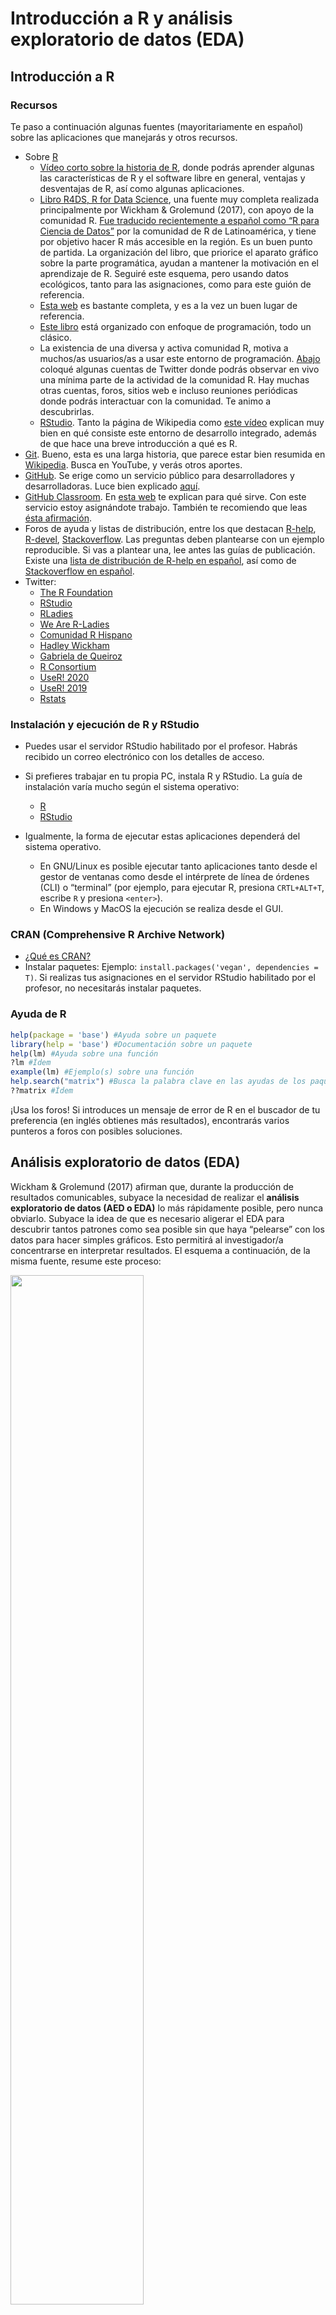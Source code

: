 
<!-- Este .md fue generado a partir del .Rmd homónimo. Edítese el .Rmd -->

# Introducción a R y análisis exploratorio de datos (EDA)

## Introducción a R

### Recursos

Te paso a continuación algunas fuentes (mayoritariamente en español)
sobre las aplicaciones que manejarás y otros recursos.

  - Sobre [R](https://www.r-project.org/)
      - [Vídeo corto sobre la historia de
        R](https://es.coursera.org/lecture/intro-data-science-programacion-estadistica-r/historia-e-introduccion-a-r-alNk0),
        donde podrás aprender algunas las características de R y el
        software libre en general, ventajas y desventajas de R, así como
        algunas aplicaciones.
      - [Libro R4DS, R for Data Science](https://r4ds.had.co.nz/), una
        fuente muy completa realizada principalmente por Wickham &
        Grolemund (2017), con apoyo de la comunidad R. [Fue traducido
        recientemente a español como “R para Ciencia de
        Datos”](https://es.r4ds.hadley.nz/) por la comunidad de R de
        Latinoamérica, y tiene por objetivo hacer R más accesible en la
        región. Es un buen punto de partida. La organización del libro,
        que priorice el aparato gráfico sobre la parte programática,
        ayudan a mantener la motivación en el aprendizaje de R. Seguiré
        este esquema, pero usando datos ecológicos, tanto para las
        asignaciones, como para este guión de referencia.
      - [Esta web](https://oscarperpinan.github.io/R/) es bastante
        completa, y es a la vez un buen lugar de referencia.
      - [Este
        libro](https://cran.r-project.org/doc/contrib/rdebuts_es.pdf)
        está organizado con enfoque de programación, todo un clásico.
      - La existencia de una diversa y activa comunidad R, motiva a
        muchos/as usuarios/as a usar este entorno de programación.
        [Abajo](#twitter) coloqué algunas cuentas de Twitter donde
        podrás observar en vivo una mínima parte de la actividad de la
        comunidad R. Hay muchas otras cuentas, foros, sitios web e
        incluso reuniones periódicas donde podrás interactuar con la
        comunidad. Te animo a descubrirlas.
      - [RStudio](https://www.rstudio.com/). Tanto la página de
        Wikipedia como [este
        vídeo](https://www.youtube.com/watch?v=5XeFFoTf2IY) explican
        muy bien en qué consiste este entorno de desarrollo integrado,
        además de que hace una breve introducción a qué es R.
  - [Git](https://git-scm.com/). Bueno, esta es una larga historia, que
    parece estar bien resumida en
    [Wikipedia](https://es.wikipedia.org/wiki/Git). Busca en YouTube, y
    verás otros aportes.
  - [GitHub](https://github.com/). Se erige como un servicio público
    para desarrolladores y desarrolladoras. Luce bien explicado
    [aquí](https://www.deustoformacion.com/blog/programacion-diseno-web/que-es-para-que-sirve-github).
  - [GitHub Classroom](https://github.com/education/classroom%5D). En
    [esta
    web](https://www.genbeta.com/desarrollo/classroom-for-github-ayudando-a-los-profesores-a-gestionar-los-ejercicios-de-sus-clases)
    te explican para qué sirve. Con este servicio estoy asignándote
    trabajo. También te recomiendo que leas [ésta
    afirmación](https://github.com/education/classroom#who-is-classroom-for).
  - Foros de ayuda y listas de distribución, entre los que destacan
    [R-help](https://stat.ethz.ch/mailman/listinfo/r-help),
    [R-devel](https://stat.ethz.ch/mailman/listinfo/r-devel),
    [Stackoverflow](https://stackoverflow.com/). Las preguntas deben
    plantearse con un ejemplo reproducible. Si vas a plantear una, lee
    antes las guías de publicación. Existe una [lista de distribución de
    R-help en español](https://stat.ethz.ch/mailman/listinfo/r-help-es),
    así como de [Stackoverflow en
    español](https://es.stackoverflow.com/).
  - <a name="twitter"></a>Twitter:
      - [The R Foundation](https://twitter.com/_r_foundation)
      - [RStudio](https://twitter.com/rstudio)
      - [RLadies](https://twitter.com/RLadiesGlobal)
      - [We Are R-Ladies](https://twitter.com/WeAreRLadies)
      - [Comunidad R Hispano](https://twitter.com/r_hisp?lang=es)
      - [Hadley Wickham](https://twitter.com/hadleywickham)
      - [Gabriela de Queiroz](https://twitter.com/gdequeiroz)
      - [R Consortium](https://twitter.com/rconsortium)
      - [UseR\! 2020](https://twitter.com/useR2020stl)
      - [UseR\! 2019](https://twitter.com/UseR2019_Conf)
      - [Rstats](https://twitter.com/rstatstweet)

### Instalación y ejecución de R y RStudio

  - Puedes usar el servidor RStudio habilitado por el profesor. Habrás
    recibido un correo electrónico con los detalles de acceso.

  - Si prefieres trabajar en tu propia PC, instala R y RStudio. La guía
    de instalación varía mucho según el sistema
        operativo:
    
      - [R](https://cloud.r-project.org/)
      - [RStudio](https://www.rstudio.com/products/rstudio/download/#download)

  - Igualmente, la forma de ejecutar estas aplicaciones dependerá del
    sistema operativo.
    
      - En GNU/Linux es posible ejecutar tanto aplicaciones tanto desde
        el gestor de ventanas como desde el intérprete de línea de
        órdenes (CLI) o “terminal” (por ejemplo, para ejecutar R,
        presiona `CRTL+ALT+T`, escribe `R` y presiona `<enter>`).
      - En Windows y MacOS la ejecución se realiza desde el GUI.

### CRAN (Comprehensive R Archive Network)

  - [¿Qué es
    CRAN?](https://cran.r-project.org/doc/FAQ/R-FAQ.html#What-is-CRAN_003f)
  - Instalar paquetes: Ejemplo: `install.packages('vegan', dependencies
    = T)`. Si realizas tus asignaciones en el servidor RStudio
    habilitado por el profesor, no necesitarás instalar paquetes.

### Ayuda de R

``` r
help(package = 'base') #Ayuda sobre un paquete
library(help = 'base') #Documentación sobre un paquete
help(lm) #Ayuda sobre una función
?lm #Ídem
example(lm) #Ejemplo(s) sobre una función
help.search("matrix") #Busca la palabra clave en las ayudas de los paquetes
??matrix #Ídem
```

¡Usa los foros\! Si introduces un mensaje de error de R en el buscador
de tu preferencia (en inglés obtienes más resultados), encontrarás
varios punteros a foros con posibles soluciones.

## Análisis exploratorio de datos (EDA)

Wickham & Grolemund (2017) afirman que, durante la producción de
resultados comunicables, subyace la necesidad de realizar el **análisis
exploratorio de datos (AED o EDA)** lo más rápidamente posible, pero
nunca obviarlo. Subyace la idea de que es necesario aligerar el EDA para
descubrir tantos patrones como sea posible sin que haya “pelearse” con
los datos para hacer simples gráficos. Esto permitirá al investigador/a
concentrarse en interpretar resultados. El esquema a continuación, de la
misma fuente, resume este
proceso:

<img src="https://es.r4ds.hadley.nz/diagrams_w_text_as_path/es/data-science-explore.svg" width="65%" />

**Las múltiples herramientas ofrecidas por los paquetes de la colección
`tidyverse` te servirán para agilizar sustancialmente el EDA**. Los
paquetes `dplyr`, `tidyr` y otros, te ayudarán a importar, ordenar y
transformar datos, mientras `ggplot2` te ayudará a crear gráficos
estilizados eficientemente. Wickham & Grolemund (2017) aseguran que
estas herramientas mantienen la motivación en el aprendizaje por sus
flujos de trabajo lineales.

### El conjunto de datos `doubs`

Una de las fuentes que utilizo en esta guía de referencia, es el
conjunto de datos `doubs` de Verneaux (1973). Se cargan meidante el
paquete `ade4`. Estos datos se utilizan también en Borcard, Gillet, &
Legendre (2018).

``` r
library(ade4)
data(doubs)
```

> **Nota**. Si no usas el servidor RStudio habilitado por el profesor,
> instala `ade4` (y cualquier otro paquete usado en este tutorial) con
> `install.packages('ade4', dependencies = T)`

La sentencia anterior carga el objeto `doubs` a memoria, pero no lo
imprime en pantalla. `doubs` es una lista de 4 tablas o `data.frame`,
etiquetadas como `env`-matriz ambiental, `fish`-matriz de comunidad
usando abundancia semi-cuantitativa (más explicación abajo), `xy`-matriz
de coordenadas de las muestras y `species`-nombres de las 27 especies
encontradas. Las filas de los tres primeros `data.frame` corresponden a
30 sitios muestreados a lo largo del río franco-suizo Doubs.

<a name="doubs"></a>Como ves, el objeto `doubs` se compone de varios
elementos, por lo que es preferible imprimirlo en pantalla por separado.
Para imprimir sólo un objeto de una lista, se usa el operador `$`. Así,
`doubs$env`, imprime sólo la matriz ambiental.

> Nota. Fíjate que tanto en estos datos de ejemplo, como en los
> siguientes, utilizaré una combinación de funciones y operadores para
> mostrar sólo una parte de las tablas. Esta operación la podemos
> denominar “filtrado”. Si la omitimos, la consola de R se desbordaría,
> y se generaría un documento innecesariamente largo. Más adelante
> descompongo en trocitos los pasos necesarios para filtrar, porque en
> tus asignaciones tendrás que hacerlo.

``` r
set.seed(98)
doubs$env[sample(1:30, 6), ] #Sólo 6 filas mostradas, elegidas al azar
##     dfs alt   slo  flo pH har pho nit amm oxy bdo
## 22 2940 254 2.708 2790 81  88  20 162   7  91  48
## 2    22 932 3.434  100 80  40   2  20  10 103  19
## 6   324 846 3.497  286 79  60  20  15   0 102  53
## 7   268 841 4.205  400 81  88   7  15   0 111  22
## 28 3947 195 1.386 4320 83 100  74 400  30  81  45
## 15 1645 415 1.792 2300 86  86  40 100   0 117  21
```

`doubs$env` contiene información ambiental de los 30 sitios de colecta
(filas) con las siguientes variables (columnas): `dfs`-distancia desde
cabecera (en km x 10), `alt`-altitud (en m), `slo`-pendiente (log(x+1),
donde x es la pendiente en tantos por 1000), `flo`-caudal promedio
mínimo (m<sup>3</sup>/s 100), `pH` ( x 10), `har`-dureza del agua (mg/l
de calcio), `pho`-fostados (mg/l x 100), `nit`-nitratos, `amm`-amoníaco
(mg/l x 100), `oxy`-oxígeno disuelto (mg/l x 100), `bdo`-demanda
biológica de oxígeno (mg/l x 10)

La tabla `doubs$fish`, asociada a la anterior, contiene la abundancia de
especies por sitio. Los valores de las celdas no son individuos; la
abundancia está representada en una escala semi-cuantitativa específica
por especie, que va de 0 a 5, es decir, se trata de una escala de
pseudo-abundancia más propiamente. Por lo tanto, los valores no pueden
entenderse como estimadores insesgados de la abundancia real o de la
biomasa por sitio (Borcard et al., 2018).

``` r
set.seed(99)
doubs$fish[sample(1:30, 6), sample(1:27, 6)] #Sólo 6 filas y columnas mostradas, elegidas al azar
##    Rham Cogo Spbi Icme Ruru Abbr
## 3     0    0    0    0    0    0
## 10    0    0    0    0    0    0
## 2     0    0    0    0    0    0
## 6     0    0    0    0    1    0
## 13    0    2    0    0    0    0
## 20    3    0    3    0    5    1
```

Determinados gráficos de ordenación se vuelven ilegibles cuando se usan
los nombres completos de las especies. Por tal razón, es práctica común
abreviarlos, tal como verás en los nombres de columnas, donde se usan
abreviaturas de cuatro caracteres. La correspondencia entre estas
abreviaturas y los nombres completos de las especies, se encuentra
explicada en la tabla `doubs$species`.

``` r
doubs$species
##                     Scientific             French           English code
## 1                 Cottus gobio             chabot european bullhead Cogo
## 2           Salmo trutta fario       truite fario       brown trout Satr
## 3            Phoxinus phoxinus             vairon            minnow Phph
## 4       Nemacheilus barbatulus      loche franche       stone loach Neba
## 5          Thymallus thymallus              ombre          grayling Thth
## 6     Telestes soufia agassizi            blageon           blageon Teso
## 7           Chondrostoma nasus               hotu              nase Chna
## 8       Chondostroma toxostoma          toxostome         toxostoma Chto
## 9          Leuciscus leuciscus           vandoise       common dace Lele
## 10 Leuciscus cephalus cephalus           chevaine              chub Lece
## 11               Barbus barbus barbeau fluviatile            barbel Baba
## 12       Spirlinus bipunctatus            spirlin           spirlin Spbi
## 13                 Gobio gobio             goujon           gudgeon Gogo
## 14                 Esox lucius            brochet              pike Eslu
## 15           Perca fluviatilis  perche fluviatile             perch Pefl
## 16              Rhodeus amarus           bouviere        bitterling Rham
## 17            Lepomis gibbosus      perche-soleil       pumpkinseed Legi
## 18  Scardinius erythrophtalmus           rotengle              rudd Scer
## 19             Cyprinus carpio              carpe              carp Cyca
## 20                 Tinca tinca             tanche             tench Titi
## 21               Abramis brama              breme  freshwater bream Abbr
## 22             Ictalurus melas       poisson chat    black bullhead Icme
## 23              Acerina cernua           gremille             ruffe Acce
## 24             Rutilus rutilus             gardon             roach Ruru
## 25             Blicca bjoerkna   breme bordeliere      silver bream Blbj
## 26           Alburnus alburnus            ablette             bleak Alal
## 27           Anguilla anguilla           anguille               eel Anan
```

Las cuatro columnas corresponden a: `Scientific`-nombre científico,
`French` y `English`-nombres comunes en francés y en inglés, `code`
códigos de cuatro caracteres usados como nombres de columnas en la
tabla `doubs$fish`.

### El conjunto de datos `BCI`

`BCI` es una matriz de comunidad, muy popular en ecología, porque se
utiliza como conjunto de datos modelo en el paquete `vegan`, muy usado
en ecología (Oksanen et al., 2013). `BCI` contiene conteos (abundancias
reales) de árboles de al menos 10 cm de diámetro a la altura de pecho
(DAP o *DBH*) registrados en 50 parcelas (filas de la matriz) de 1
hectárea cada una, para un total de 225 especies (columnas de la
matriz). Los nombres científicos se muestran íntegramente, aunque el
espacio separador entre género y especie es sustituido por un `.`. A
continuación se muestra una selección aleatoria de 6 parcelas y 3
especies de la matriz de comunidad.

``` r
library(vegan)
data(BCI)
set.seed(10)
BCI[sample(1:50, 6), sample(1:225, 3)] #Sólo 6 filas y 3 columnas mostradas, elegidas al azar
##    Nectandra.lineata Ficus.insipida Inga.umbellifera
## 12                 1              0                0
## 8                  0              0                2
## 39                 2              0                0
## 19                 0              0                1
## 24                 1              0                0
## 15                 0              0                1
```

En el mismo paquete se encuentra también la matriz ambiental `BCI.env`,
asociada a la anterior. `BCI.env` es un `data.frame` de 50 parcelas
(filas) y nueve variables de sitio (columnas) descritas a continuación.
`UTM.EW` y `UTM.NS`-coordenadas UTM de falso Este y falso Norte (zona
17N), `Precipitation`-precipitación en mm por año, `Elevation`-elevación
en metros sobre el nivel del mar, `Age.cat`-categoría de edad del
bosque, `Geology`-formación geológica subyacente, `Habitat`-tipo hábitat
dominante predominante, `Stream`-“*Yes*” si hay un hábitat de ribera
fluvial en la parcela, `EnvHet`-heterogeneidad ambiental evaluada por
medio de la diversidad de frecuencia de tipos de hábitat de Simpson en
25 celdas de cuadrícula dentro de la parcela. Puedes consultar
información detallada sobre cada variable en Harms, Condit, Hubbell, &
Foster (2001).

``` r
data(BCI.env)
set.seed(11)
BCI.env[sample(1:50, 6), ] #Sólo 6 filas mostradas, elegidas al azar
##    UTM.EW  UTM.NS Precipitation Elevation Age.cat Geology  Habitat Stream
## 34 626354 1011869          2530       120      c3      Tb  OldHigh     No
## 25 626154 1011969          2530       120      c3      Tb   OldLow     No
## 16 626054 1011569          2530       120      c3      Tb OldSlope     No
## 37 626454 1011669          2530       120      c3      Tb  OldHigh     No
## 12 625954 1011669          2530       120      c3      Tb   OldLow     No
## 21 626154 1011569          2530       120      c3      Tb OldSlope     No
##    EnvHet
## 34 0.0000
## 25 0.6080
## 16 0.4608
## 37 0.3648
## 12 0.0000
## 21 0.2688
```

### El conjunto de datos `mite`

`mite` es un conjunto de tres `data.frame` sobre ácaros oribatidos y sus
variables ambientales, colectados en 70 sitios mediante núcleos de suelo
en una parcela de 2.5 x 10 m, los cuales fueron publicados en dos
trabajos (Borcard & Legendre, 1994; Borcard, Legendre, & Drapeau, 1992).
Al igual que los anteriores, este conjunto de datos se carga a través
del paquete `vegan`. El primero, `mite` propiamente, contiene la matriz
de comunidad con los datos de abundancia de 35 especies (columnas) de
ácaros oribátidos para cada uno de los 70 sitios (filas).

``` r
data(mite)
set.seed(40)
mite[sample(1:70, 6), sample(1:35, 6)] #Sólo 6 filas y 6 columnas mostradas, elegidas al azar
##    Ceratoz1 FSET PHTH PPEL TVEL Miniglmn
## 35        2    1    0    0    2        0
## 34        0    2    0    0   22        0
## 12        5    5    2    1   27        0
## 61        2    0    0    0    0        0
## 50        3    0    0    0    0        0
## 52        1    0    0    0    0        0
```

`mite.env` contiene datos ambientales de los sitios de colecta, que
incluye `SubsDens`-densidad del sustrato (g/L); `WatrCont`-contenido de
agua del substrato (g/L); `Substrate`-tipo de substrato, pudiendo tomar
los valores `Sphagn1`, `Sphagn2`, `Sphagn3`, `Sphagn`, `Litter`,
`Barepeat` e `Interface`; `Shrub`-que indica la densidad de arbustos,
pudieno tomar tres posibles niveles `None` (ninguno), `Few` (pocos) o
`Many` (muchos); finalmente la variable `Topo`-que puede tomar los
valores `Blanket` y `Hummock`.

``` r
data(mite.env)
set.seed(30)
mite.env[sample(1:70,6),] #Sólo 6 filas mostradas, elegidas al azar
##    SubsDens WatrCont Substrate Shrub    Topo
## 50    28.29   434.28 Interface  None Blanket
## 46    44.01   451.45   Sphagn1   Few Blanket
## 13    27.97   243.70   Sphagn1  Many Hummock
## 10    32.14   220.73   Sphagn1  Many Hummock
## 59    52.73   656.35   Sphagn1  None Blanket
## 29    32.86   323.12 Interface  Many Hummock
```

Finalmente, `mite.xy` contiene las coordenadas (con origen arbitrario)
de los 70 sitios.

``` r
data(mite.xy)
set.seed(50)
mite.xy[sample(1:70,6),] #Sólo 6 filas mostradas, elegidas al azar
##       x   y
## 11 2.40 1.9
## 52 0.05 7.3
## 46 1.60 6.1
## 67 2.40 9.1
## 8  2.00 1.3
## 16 0.05 2.7
```

### Un **“detallito”** sobre matrices de comunidad y ambientales en R

**La mayoría de los paquetes para análisis en ecología asumen que el
orden de las filas de las matrices de comunidad y ambiental es
consistente**. Por ejemplo, `vegan` asume que la fila `n` de las
matrices de comunidad y ambiental se refiere al mismo “sitio”. Es decir,
la fila `n` informa por un lado del mismo sitio sobre las especies, y
por otro sobre las variables ambientales. Si por accidente, o
deliberadamente, las filas se reordenaran en una matriz, sin hacerlo
igualmente en la otra, cualquier análisis que intente poner en relación
datos composicionales con ambientales será fútil e inconsistente.

Se trata de un **pequeño detalle a tener muy presente** al momento de
manipular datos ecológicos. Una medida para evitar posibles errores,
sería crear columnas de nombres de sitios a partir de los nombres de
filas en ambas matrices, justo después de cargarlas. Si se perdiera la
integridad entre ambas siempre se podrían hacer uniones a partir de
dichas columnas.

### Una pequeña parada para explicar cómo filtrar

Habrás notado en las sentencias anteriores que utilicé una combinación
de funciones (`set.seed` y `sample`) y el operador `[`. Aunque con la
colección `tidyverse` verás una sintaxis más “fluida” para filtrar
`data.frame`, en este apartado lo haré usando los operadores `[` y `<-`,
así como las funciones `subset`, `set.seed`, `sample` y `nrow`, todas
del paquete `base`.

Supón que el tali te pide que separes, de la matriz de comunidad `BCI`,
un subconjunto aleatorio de 15 muestras (cada muestra es una fila).
Primero crearé un objeto que contenga el número de filas de `BCI` y,
posteriormente, de ese número total pediré que tome una muestra de 15
números.

El primer paso, crear el objeto con el número de filas de `BCI`, lo
realizo con la función `nrow` (*number of rows*), asignando su resultado
a un nuevo objeto, que denomino `nfbci`. Fíjate que, para crear dicho
objeto es necesario incluir el operador de asignación (`<-`); míralo
como una flecha, hacia donde apunta es el nombre del objeto nuevo que
deseo crear (`nfbci`), mientras que el lado contrario contiene el valor
que asumirá dicho objeto, `nrow(BCI)`. Cuando el objeto `nfbci` es
impreso en pantalla devuelve el valor 50, que es el número de filas de
`BCI`.

Bien, ahora que tenemos el número de filas de `BCI`, hay que seleccionar
15 números aleatorios entre el 1 y el 50. El objeto `quincefilas` toma
el valor del resultado de la función `sample(1:nfbci, 15)`. Los
argumentos de esta función se explican así: el primer argumento es
`1:nfbci`, que devuelve un vector de 50 números, del 1 al 50, en orden
secuencial. El segundo argumento de la función es el número de valores a
seleccionar del vector, que en este caso es 15. Así, `quincefilas` es un
vector de 15 elementos, cuyos valores se encuentran entre 1 y 50.

> Nota. La función `set.seed` sirve para garantizar que este ejemplo sea
> reproducible, porque fija una “semilla” (forma de colectar datos en el
> generador de números aleatorios). El número dentro de dicha función es
> arbitrario. Así, con independencia de las veces que ejeuctes este
> ejemplo, `set.seed` garantizará que siempre se elijan los mismo 15
> números. Prueba excluyendo la función, y notarás que en cada corrida
> obtienes conjuntos diferentes de 15 números diferentes.

Finalmente, introducimos el vector `quincefilas` dentro de los corchetes
luego de `BCI` y lo asignamos a `miBCI`. Veamos dicha línea descompuesta
en partes. Denominemos `x` a un `data.frame`. Podemos filtrar a `x`
mediante índices de extracción de filas `i` y columnas `j`, de la
siguiente manera: `x[i,j]`. Como ves, el índice de filas corresponde a
la primera parte dentro de los corchetes, y el índice de columnas a la
segunda. Así, si necesito la fila 1 de `x`, con todas sus columnas, sólo
escribo `x[1,]`; si sólo necesito la fila 1 columna 1 ejecuto `x[1,1]`.
En el caso que nos ocupa abajo, `BCI` es el `data.frame`, y el índice de
filas es el objeto `quincefilas`. Dado que no especifico columnas, las
devuelve todas. Así, el nuevo `miBCI` es un subconjunto de `BCI`, con
quince filas elegidas aleatoriamente. Nota que al asignar no se
especifican columnas, pero al imprimir sí especifico columnas
(`miBCI[,1:3]`), concretamente las tres primeras, para así evitar
desbordar el documento. A continuación te explico cómo explorar la
estructura básica de la matriz de comunidad.

``` r
nfbci <- nrow(BCI)
nfbci
## [1] 50
set.seed(300)
quincefilas <- sample(1:nfbci, 15)
quincefilas
##  [1] 14 42  2 25 28 21 41 19 44 16 13 12 39 43 38
miBCI <- BCI[quincefilas,]
miBCI[,1:3]
##    Abarema.macradenia Vachellia.melanoceras Acalypha.diversifolia
## 14                  0                     0                     0
## 42                  0                     0                     0
## 2                   0                     0                     0
## 25                  0                     0                     0
## 28                  0                     2                     0
## 21                  0                     0                     0
## 41                  0                     0                     0
## 19                  0                     0                     0
## 44                  0                     0                     0
## 16                  0                     0                     0
## 13                  0                     0                     0
## 12                  0                     0                     0
## 39                  0                     0                     0
## 43                  0                     0                     0
## 38                  0                     0                     0
```

### Básicos de una matriz de comunidad

Una de las primeras tareas en el EDA consiste en saber cuántos sitios y
cuántas especies tiene nuestra muestra. Veamos todas las matrices
comunidad, compáremoslas. El número de sitios es equivalente al número
de filas, por lo que se puede determinar con la siguiente sentencia:

> Nota. Recuerda que la matriz de comunidad del conjunto de datos
> `doubs` es un `data.frame` dentro de una lista, y se obtiene por medio
> de `doubs$fish`.

``` r
nrow(doubs$fish)
## [1] 30
```

El número de especies por sitio se cuenta con la función `specnumber`
del paquete `vegan`. La función sólo cuenta aquellas columnas que no
tengan ceros.

``` r
specnumber(doubs$fish)
##  1  2  3  4  5  6  7  8  9 10 11 12 13 14 15 16 17 18 19 20 21 22 23 24 25 
##  1  3  4  8 11 10  5  0  5  6  6  6  6 10 11 17 22 23 23 22 23 22  3  8  8 
## 26 27 28 29 30 
## 21 22 22 26 21
```

Nota que la parte superior del resultado es el nombre del sitio, y la
inferior es el número de especies. Por ejemplo, el sitio 1 tiene 1
especie, el 2 tiene 3, el 3 tiene 4, el 4 tiene 8, …, el 30 tiene 21.

Notarás que los sitios están ordenados según el orden secuencial de
filas, y por ello no vemos claramente cuál sitio tiene mayor riqueza y
cuál tiene la menor. Mejor ordenamos el resultado…

``` r
sort(specnumber(doubs$fish))
##  8  1  2 23  3  7  9 10 11 12 13  4 24 25  6 14  5 15 16 26 30 17 20 22 27 
##  0  1  3  3  4  5  5  6  6  6  6  8  8  8 10 10 11 11 17 21 21 22 22 22 22 
## 28 18 19 21 29 
## 22 23 23 23 26
```

…y nos damos cuenta rápidamente que el sitio 29 es el de mayor riqueza
numérica, y que en el sitio 8 no se registró ninguna especie. Si
aplicamos estas mismas sentencias a los demás conjntos de datos veremos
resultados interesantes.

``` r
#BCI
nrow(BCI)
## [1] 50
sort(specnumber(BCI))
##  31  40  44  45   7  38  35   2  12  39   6  28  29  33  43  46  11  42 
##  77  80  81  81  82  82  83  84  84  84  85  85  86  86  86  86  87  87 
##   8  32  37  18   3   9  22  26  48  49  34  36   1  13  15  16  17  50 
##  88  88  88  89  90  90  91  91  91  91  92  92  93  93  93  93  93  93 
##   4  10  24  30  14  21  23  27  20   5  41  47  25  19 
##  94  94  95  97  98  99  99  99 100 101 102 102 105 109

#mite
nrow(mite)
## [1] 70
sort(specnumber(mite))
## 44 57 62 67 59 54 29 55 61 42 39 41 50 56 58 40 43 48 52 60 24 49 64 65 68 
##  5  5  6  6  7  8  9  9  9 10 11 11 11 11 11 12 12 12 12 12 13 13 13 13 13 
## 17 22 38 47 51 66 23 31 53 70  7  9 21 32 33 37 46 63 16 26 45 69 13 15 18 
## 14 14 14 14 14 14 15 15 15 15 16 16 16 16 16 16 16 16 17 17 17 17 18 18 18 
## 28 35 36  3  5 10 12 25  1 20  6  8 19 30 34 27  2  4 14 11 
## 18 18 18 19 19 19 19 19 20 20 21 21 21 21 21 22 23 23 23 25
```

Un resultado que también debe salir del EDA es la riqueza de la toda la
muestra. Para ello necesitamos que `vegan` vea nuestra matriz de forma
combinada (*pooled*), lo cual haremos con la función `colSums`. Así,
generamos un vector que contiene las sumas de individuos por especie (en
el caso del conjunto `doubs` no, por tratarse de una matriz de escala
semi-cuantitativa). A dicha matriz le podemos calcular su riqueza
numérica con `specnumber`.

``` r
# doubs
doubs_comb <- colSums(doubs$fish)
doubs_comb
## Cogo Satr Phph Neba Thth Teso Chna Chto Lele Lece Baba Spbi Gogo Eslu Pefl 
##   15   57   68   73   15   19   18   26   43   56   43   27   55   40   36 
## Rham Legi Scer Cyca Titi Abbr Icme Acce Ruru Blbj Alal Anan 
##   33   29   21   25   45   26   18   38   63   31   57   27
specnumber(doubs_comb)
## [1] 27

# BCI
BCI_comb <- colSums(BCI)
BCI_comb[1:20] #Dado que son tantas especies, imprimo sólo las primeras 20
##       Abarema.macradenia    Vachellia.melanoceras    Acalypha.diversifolia 
##                        1                        3                        2 
##    Acalypha.macrostachya           Adelia.triloba     Aegiphila.panamensis 
##                        1                       92                       23 
##  Alchornea.costaricensis      Alchornea.latifolia         Alibertia.edulis 
##                      156                        1                        1 
##  Allophylus.psilospermus         Alseis.blackiana        Amaioua.corymbosa 
##                       27                      983                        3 
##      Anacardium.excelsum           Andira.inermis          Annona.spraguei 
##                       22                       28                       27 
##            Apeiba.glabra         Apeiba.tibourbou  Aspidosperma.desmanthum 
##                      236                       21                       52 
## Astrocaryum.standleyanum     Astronium.graveolens 
##                      201                       39
specnumber(BCI_comb)
## [1] 225

# mite
mite_comb <- colSums(mite)
mite_comb
##   Brachy     PHTH     HPAV     RARD     SSTR  Protopl     MEGR     MPRO 
##      611       89      596       85       22       26      153       11 
##     TVIE     HMIN    HMIN2     NPRA     TVEL     ONOV     SUCT     LCIL 
##       58      344      137      132      634     1209     1187     2468 
## Oribatl1 Ceratoz1     PWIL Galumna1 Stgncrs2     HRUF Trhypch1     PPEL 
##      132       90       76       67       51       16      183       12 
##     NCOR     SLAT     FSET Lepidzts Eupelops Miniglmn     LRUG    PLAG2 
##       79       28      130       12       45       17      730       56 
## Ceratoz3 Oppiminu Trimalc2 
##       91       78      145
specnumber(mite_comb)
## [1] 35
```

### Diagrama de dispersión

Lee sobre el [diagrama de
dispersión](https://es.wikipedia.org/wiki/Diagrama_de_dispersi%C3%B3n).
Si observas detenidamente las variables `dfs` y `flo` de la [tabla
`doubs$env`](#doubs), quizá no detectes a golpe de vista que existe
correlación entre ambas; es precisamente en este punto donde los
gráficos te pueden ayudar.

``` r
library(tidyverse)
```

> **Nota**. Si no realizas tu asignación en el servidor RStudio
> habilitado por el profesor, debes asegurarte de instalar la colección
> `tidyverse` (`install.packages(tidyverse, dependencies=T)`).

El gráfico de dispersión a continuación muestra que existe correlación
positiva entre las variables seleccionadas.

``` r
ggplot(data = doubs$env) +
  geom_point(mapping = aes(x = dfs, y = flo))
```

![](../img/intro-doubscatter-1.png)<!-- -->

Lógicamente, como es de esperar, a mayor distancia de la cabecera, mayor
el caudal. Destacan también dos observaciones atípicas en el extremo
superior derecho del gráfico, que corresponden a dos puntos de colecta
que obtuvieron valores de flujo muy altos. Volveré sobre estos valores
extremos (*outliers*) maś adelante.

`ggplot` crea el sistema de coordenadas a partir del objeto introducido
en el argumento `data`, es decir, a partir del conjunto de datos
(`ggplot` convierte este objeto a un `data.frame` si al entrar en la
función aún no lo es). Por lo tanto, si ejecutaras `ggplot(data =
dfs_flo)` obtendrás un gráfico vacío.

A partir de este punto, se pueden añadir una o más capas. En este caso,
se añadió una de puntos mediante `geom_point`. Las capas usan el
argumento `mapping` para definir la posición y el rol de cada variable
en el gráfico. Por lo tanto, los elementos básicos son crear el sistema
de coordenadas (`ggplot`), especificar los datos, crear una capa (e.g.
`geom_point`) y decclarar cómo se posicionarán las variables.
[Aquí](https://www.rstudio.com/wp-content/uploads/2015/03/ggplot2-cheatsheet.pdf)
tienes una guía de referencia sobre las capas más comunes.

Puedes editar la forma y el tamaño de todos los elementos del gráfico:
rótulos, simbología, cuadrícula, ejes, etc. Existen múltiples
argumentos disponibles para gráficos estéticos, que encontrarás en guías
de `ggplot2` en línea, como
[ésta](https://www.rdocumentation.org/packages/ggplot2/versions/3.2.1)
y
[esta](https://swcarpentry.github.io/r-novice-gapminder-es/08-plot-ggplot2/index.html).
También puedes ver [esta galería](http://www.ggplot2-exts.org/gallery/)
para conocer distintas formas de visualizar datos. Puedes también
consultar Wickham (2016), un material de contenido exhaustivo y de
referencia, donde verás las distintas capas y configuraciones estéticas.

Mostraré los puntos en función de su condición de *outliers*, utilizando
distintos colores y formas. No prestes mucha atención a la primera línea
de código, sino al gráfico resultante

``` r
flo_outlier <- ifelse(
  doubs$env$flo %in% invisible(boxplot(doubs$env$flo)$out),
  'outlier', 'no outlier')
```

``` r
ggplot(data = doubs$env) +
  geom_point(mapping = aes(x = dfs, y = flo, colour = flo_outlier))
```

![](../img/intro-doubscatter-out-1.png)<!-- -->

``` r
ggplot(data = doubs$env) +
  geom_point(mapping = aes(x = dfs, y = flo, size = flo_outlier))
## Warning: Using size for a discrete variable is not advised.
```

![](../img/intro-doubscatter-out-2.png)<!-- -->

``` r
ggplot(data = doubs$env) +
  geom_point(mapping = aes(x = dfs, y = flo, shape = flo_outlier))
```

![](../img/intro-doubscatter-out-3.png)<!-- -->

El estético `size` admite variables cuantitativas. El gráfico a
continuación nos informa con bastante propiedad sobre una combinación de
variables, usando la elevación como estético de tamaño y dureza del
dureza del agua como color. Nótese, por ejemplo, que la elevación y
están inversamente relacionados, a menor elevación (círculos más
pequeños) mayor dureza (rellenos más azules).

``` r
ggplot(data = doubs$env) +
  geom_point(mapping = aes(x = dfs, y = flo, size = alt, colour = har))
```

![](../img/intro-doubscatter-comb-1.png)<!-- -->

Aunque no son muy informativos sin barras de error, los diagramas de
barras pueden ser útiles en determinados contextos. Utilizaré la escala
semi-cuantitativa de abundancia (pseudo-abundancia) para responder a la
pregunta: ¿Cuál es el nivel de pseudo-abundancia predominante de `Salmo
trutta fario` en la muestra?

``` r
ggplot(data = doubs$fish) + geom_bar(mapping = aes(x=Satr))
```

![](../img/intro-doubsbarplot-1.png)<!-- -->

Este gráfico “informa” que el nivel de de pseudo-abundancia más común es
0, es decir, la subespecie está ausente en 13 de los 30 sitios, con lo
que es más común no encontrarla. Si ordenásemos las pseudo-abundancias
de `Satr` de menor a mayor, podríamos igualmente notar este patrón, lo
cual sugiere que el gráfico no aporta mucho más que lo que lo haría un
vector ordenado.

``` r
sort(doubs$fish[,2])
##  [1] 0 0 0 0 0 0 0 0 0 0 0 0 0 1 1 1 2 2 3 3 3 3 4 4 5 5 5 5 5 5
```

Fíjate en este otro gráfico de barras usando el conjunto de datos `BCI`.
El argumento `fill` en el segundo gráfico rellena las barras de manera
que se pueden diferencias los distintos hábitat con mayor facilidad. Es
posible configurar los colores en cada caso con la funcipon
`scale_fill_discrete`

``` r
ggplot(data = BCI.env) +  geom_bar(mapping = aes(x = Habitat))
```

![](../img/intro-bcibarplot-1.png)<!-- -->

``` r

ggplot(data = BCI.env) +
  geom_bar(mapping = aes(x = Habitat, fill = Habitat))
```

![](../img/intro-bcibarplot-2.png)<!-- -->

Nota que hay dos hábitats escasamente representados, que son *Swamp* y
*Young*. El EDA está informando que, en determinados análisis, estos
grupos no aportarían efectos sistemáticos o, en su defecto, harían que
determinados supuestos no se cumplieran. No entraré en detalles del
filtro que apliqué a los datos para excluir ambos grupos (más adelante
verás cómo usar `tidyverse` para filtrar datos y otras tareas), así que
ignora la parte “fea” del código y fíjate en el gráfico.

``` r
grupos_numerosos <- droplevels(
  BCI.env[!BCI.env$Habitat %in% c('Swamp', 'Young'), ]
)
ggplot(data = grupos_numerosos) +
  geom_bar(mapping = aes(x = Habitat, fill = Habitat))
```

![](../img/intro-bcibarplot2-1.png)<!-- -->

Para variables cuantitativas, el diagrama de cajas, mejor conocido como
*boxplot*, es sin duda un apoyo fundamental. Te recomiendo la [entrada
de Wikipedia](https://es.wikipedia.org/wiki/Diagrama_de_caja) sobre este
útil gráfico. A golpe de vista, verás a continuación la variable
“heterogeneidad ambiental” según hábitats, utilizando el objeto
`grupos_numerosos` creado en el trozo de código anterior (excluye los
hábitats poco representados).

``` r
ggplot(data = grupos_numerosos) +
  geom_boxplot(mapping = aes(x = Habitat, y = EnvHet, fill = Habitat))
```

![](../img/intro-bciboxplots-1.png)<!-- -->

¿Qué patrón percibes? Compara la heterogeneidad ambiental en los bosques
viejos sobre vertiente (`OldSlope`) con la de los demás hábitats. ¿Qué
diferencias notas?

El histograma es otra herramienta gráfica utilizada en el EDA. Nos
informa sobre las características de la distribución (sesgo, varianza,
etc.) de la muestra respecto de una variable cuantativa. Te recomiendo
que estudies sobre los conceptos y la interpretación del histograma,
comenzando si lo deseas por
[Wikipedia](https://es.wikipedia.org/wiki/Histograma), pero no olvides
utilizar referencias sobre su uso en ecología (Borcard et al., 2018). El
siguiente histograma muestra la distribución de dos variables
ambientales del conjunto de datos `mite`. El primero muestra la densidad
de substrato, el segundo el contenido de agua.

``` r
ggplot(data = mite.env) +
  geom_histogram(mapping = aes(x = SubsDens))
## `stat_bin()` using `bins = 30`. Pick better value with `binwidth`.
```

![](../img/intro-mitehist1-1.png)<!-- -->

``` r

ggplot(data = mite.env) +
  geom_histogram(mapping = aes(x = WatrCont))
## `stat_bin()` using `bins = 30`. Pick better value with `binwidth`.
```

![](../img/intro-mitehist1-2.png)<!-- -->

El gráfico es informativo, y de hecho se observan patrones, pero las
barras están separadas; mientras más pequeña es la muestra, peor se verá
el resultado. Antes de interpretarlo es preferible corregirlo. Para
ello, se podría usar el consejo que aparece en la advertencia devuelta
por la consola (elegir una anchura de intervalo mejor), aunque por
simplicidad es reduciré el número de intervalos. Los gráficos siguientes
muestran un mejor resultado:

``` r
ggplot(data = mite.env) +
  geom_histogram(mapping = aes(x = SubsDens), bins = 15)
```

![](../img/intro-mitehist2-1.png)<!-- -->

``` r

ggplot(data = mite.env) +
  geom_histogram(mapping = aes(x = WatrCont), bins = 15)
```

![](../img/intro-mitehist2-2.png)<!-- -->

El resultado es más legible ahora. En ambos casos podemos ver que existe
un sesgo a la derecha (o positivo), más acentuado en la variable
`SubsDens` que en `WatrCont`. Esto significa que la media probablemente
está a la derecha del intervalo modal, es decir, los valores extremos
“tiran” de ella hacia la derecha, un hecho evidente especialmente en
el histograma de la densidad de substrato. Notarás igualmente que el
histograma de la variable `WatrCont` se aproxima más a una forma
acampanada, mientras que el histograma de `SubsDens` está un poco más
alejado de dicha forma. En ecología, la mayoría de los datos no muestran
distribución normal, por lo que las técnicas de estadística paramétrica
en muchos casos son inútiles (Borcard et al., 2018). El histograma es el
primer paso para descubrir este fenómeno, y es sin duda de gran ayuda
para elegir apropiadamente las técnicas a utilizar. A modo de
referencia, incluyo a continuación un histograma con forma acampanada de
una muestra ficticia de 5000 elementos construida a partir de
desviaciones aleatorias usando la distribución normal.

``` r
set.seed(500)
alenorm <- data.frame(alenorm = rnorm(5000))
ggplot(data = alenorm) +
  geom_histogram(mapping = aes(x = alenorm), bins = 50)
```

![](../img/intro-campana-1.png)<!-- -->

Finalmente, introduzco a continuación los gráficos de facetas o paneles,
una herramienta muy potente de `ggplot2`. Para ello, utilizaré el
conjunto de datos `mite`. Supón que necesitas mostrar el comportamiento
de una variable en un único panel, para tener una idea rápida de tu
muestra (también se pueden hacer paneles de muchas variables, previa
reorganización de los datos con `tidyr`, pero eso lo veremos más
adelante). La función `facet_grid` es tu aliada. Supongamos que
necesitamos ver diagramas de dispersión de la densidad de substrato y el
contenido de agua para cada uno de los subconjuntos de muestra según
densidad de arbustos (recordemos que existen tres tipos de densidades de
arbustos: `None<Few<Many`). Esto podría ser útil para evaluar si existe
algún grado de asociación diferente entre los distintos subconjuntos.
Veamos el gráfico

``` r
ggplot(mite.env) +
  geom_point(aes(x = SubsDens, y = WatrCont)) +
  facet_wrap(~Shrub)
```

![](../img/intro-facet-1.png)<!-- -->

El panel está mostrando que existe correlación entre las variables
densidad de substrato y contenido de agua para los subconjuntos de
sitios donde hay pocos o nulos arbustos. En los sitios donde hay muchos
arbustos, la correlación se difumina ligeramente, porque aparecen
valores atípicos que habría que tratar de manera especial.

### BONUS: panel de correlaciones

El paquete `ez`, apoyándose en `ggplot2`, construye gráficos de
dispersión, gráficos de densidad e imprime a su vez el valor del
coeficiente `r`. Muy útil cuando se quiere explorar muchas variables al
mismo tiempo. Fíjate en este útil panel de correlaciones usando el
conjunto `doubs`.

``` r
library(ez)
## Registered S3 methods overwritten by 'lme4':
##   method                          from
##   cooks.distance.influence.merMod car 
##   influence.merMod                car 
##   dfbeta.influence.merMod         car 
##   dfbetas.influence.merMod        car
ezCor(
  doubs$env,
  r_size_lims = c(3,6),
  label_size = 5
)
```

![](../img/intro-doubsezscatter-1.png)<!-- -->

> **Nota**. la función `ezCor` sólo admite `data.frame` de columnas
> numéricas.

## Conclusión

Conociste las herramientas básicas para realizar un EDA ágilmente y
generando gráficos informativos. **El EDA es un paso imprescindible en
cualquier investigación**, así que, ya que no te lo podrás saltar, es
necesario que practiques con los datos de ejemplo mostrados aquí, o con
los tuyos propiamente.

Aunque los paquetes de análisis de datos ecológicos no están
“saborizados” al estilo `tidyverse`, al menos el EDA lo podrás
realizar utilizando tuberías de esta potente colección de paquetes.
Conocerás más herramientas de `tidyverse` en el siguiente capítulo de
esta novela.

## Situaciones comunes

  - R es sensible a las mayúsculas. No es lo mismo `Mi_objeto` que
    `mi_objeto`.
  - *“En RStudio, ¿Qué atajo de teclado es que usan para poner el
    operador de asignación `<-`?”* Debería funcionarte `ALT+-`, pero
    recuerda, sólo lo podrás usar en RStudio.
  - *“¿Y el pipe `%>%`?”* `CTRL+SHIFT+M`.
  - Más atajos de teclado de RStudio: `ALT+SHIFT+K`.
  - *“Me quedé trancá’ en la consola de R con un signo de `+`. ¿Qué hago
    pa’ salir de eso?”* Suele resolverse presionando la tecla `Escape`
    (`Esc`). Lee [este
    texto](https://support.rstudio.com/hc/en-us/community/posts/200792676-stuck-on-).

## Referencias

<div id="refs" class="references">

<div id="ref-borcard2018numerical">

Borcard, D., Gillet, F., & Legendre, P. (2018). *Numerical ecology with
r*. Springer.

</div>

<div id="ref-borcard1994environmental">

Borcard, D., & Legendre, P. (1994). Environmental control and spatial
structure in ecological communities: An example using oribatid mites
(acari, oribatei). *Environmental and Ecological Statistics*, *1*(1),
37–61.

</div>

<div id="ref-borcard1992partialling">

Borcard, D., Legendre, P., & Drapeau, P. (1992). Partialling out the
spatial component of ecological variation. *Ecology*, *73*(3),
1045–1055.

</div>

<div id="ref-harms2001habitat">

Harms, K. E., Condit, R., Hubbell, S. P., & Foster, R. B. (2001).
Habitat associations of trees and shrubs in a 50-ha neotropical forest
plot. *Journal of Ecology*, *89*(6), 947–959.

</div>

<div id="ref-oksanen2013package">

Oksanen, J., Blanchet, F. G., Kindt, R., Legendre, P., Minchin, P. R.,
O’hara, R., … others. (2013). Package “vegan”. *Community Ecology
Package, Version*, *2*(9), 1–295.

</div>

<div id="ref-verneaux1973cours">

Verneaux, J. (1973). *Cours d’eau de franche-comté (massif du jura):
Recherches écologiques sur le réseau hydrographique du doubs: Essai de
biotypologie* (PhD thesis). Institut des Sciences Naturelles.

</div>

<div id="ref-wickham2016ggplot2">

Wickham, H. (2016). *Ggplot2: Elegant graphics for data analysis*.
Springer.

</div>

<div id="ref-Wickham2017R">

Wickham, H., & Grolemund, G. (2017). *R for data science: Import, tidy,
transform, visualize, and model data* (1st ed.). Retrieved from
<http://r4ds.had.co.nz/>

</div>

</div>
